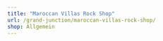 ```yaml
---
title: "Maroccan Villas Rock Shop"
url: /grand-junction/maroccan-villas-rock-shop/
shop: Allgemein
---
```

